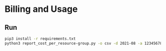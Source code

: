 # Billing and Usage

## Run

```bash
pip3 install -r requirements.txt
python3 report_cost_per_resource-group.py -o csv -d 2021-08 -a 1234567890
```
